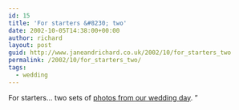 ```yaml
---
id: 15
title: 'For starters &#8230; two'
date: 2002-10-05T14:38:00+00:00
author: richard
layout: post
guid: http://www.janeandrichard.co.uk/2002/10/for_starters_two
permalink: /2002/10/for_starters_two/
tags:
  - wedding
---
```

For starters&#8230; two sets of [photos from our wedding day](http://v1.janeandrichard.co.uk/wedding/photos/). &#8221;